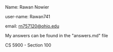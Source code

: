 ﻿Name: Rawan Nowier

user-name: Rawan741

email: rn757120@ohio.edu

My answers can be found in the "answers.md" file

CS 5900 - Section 100



